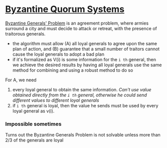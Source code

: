 # [Byzantine Quorum Systems](http://pmg.csail.mit.edu/papers/osdi99.pdf)
[Byzantine Generals' Problem](https://www.microsoft.com/en-us/research/wp-content/uploads/2016/12/The-Byzantine-Generals-Problem.pdf) is an agreement problem, where armies surround a city and must decide to attack or retreat, with the presence of traitorous generals.
- the algorithm must allow (A) all loyal generals to agree upon the same plan of action, and (B) guarantee that a small number of traitors cannot cause the loyal generals to adopt a bad plan
- if it's formalized as V(i) is some information for the `i th` general, then we achieve the desired results by having all loyal generals use the same method for combining and using a robust method to do so

For A, we need

1. every loyal general to obtain the same information. *Can't use value obtained directly from the `i th` general, otherwise he could send different values to different loyal generals*
2. if `i th` general is loyal, then the value he sends must be used by every loyal general as v(i). 

### Impossible sometimes
Turns out the Byzantine Generals Problem is not solvable unless more than 2/3 of the generals are loyal
